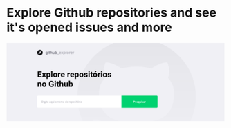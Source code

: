 # Explore Github repositories and see it's opened issues and more

![Dashboard](./src/assets/print1.png)

